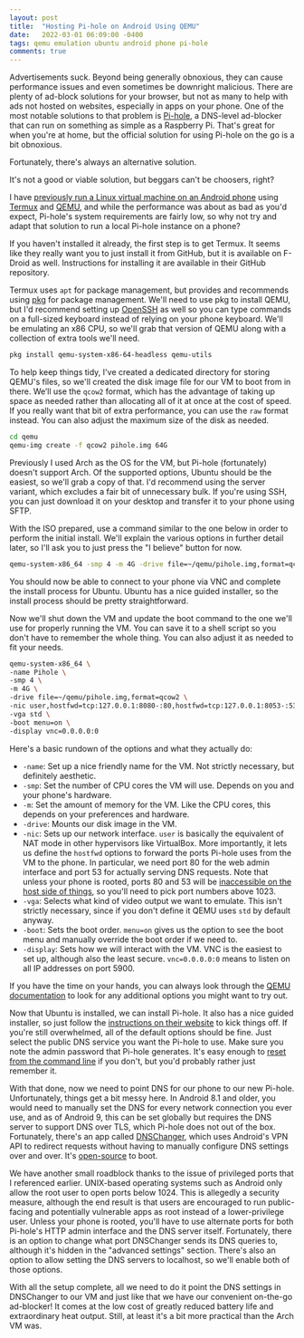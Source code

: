 ```yaml
---
layout: post
title:  "Hosting Pi-hole on Android Using QEMU"
date:   2022-03-01 06:09:00 -0400
tags: qemu emulation ubuntu android phone pi-hole
comments: true
---
```


Advertisements suck. Beyond being generally obnoxious, they can cause performance issues and even sometimes be downright malicious. There are plenty of ad-block solutions for your browser, but not as many to help with ads not hosted on websites, especially in apps on your phone. One of the most notable solutions to that problem is [Pi-hole](https://pi-hole.net), a DNS-level ad-blocker that can run on something as simple as a Raspberry Pi. That's great for when you're at home, but the official solution for using Pi-hole on the go is a bit obnoxious.

Fortunately, there's always an alternative solution.

It's not a good or viable solution, but beggars can't be choosers, right?

I have [previously run a Linux virtual machine on an Android phone](/2021/12/28/qemu-on-android/) using [Termux](https://github.com/termux/termux-app) and [QEMU](https://www.qemu.org), and while the performance was about as bad as you'd expect, Pi-hole's system requirements are fairly low, so why not try and adapt that solution to run a local Pi-hole instance on a phone?

If you haven't installed it already, the first step is to get Termux. It seems like they really want you to just install it from GitHub, but it is available on F-Droid as well. Instructions for installing it are available in their GitHub repository.

Termux uses `apt` for package management, but provides and recommends using [pkg](https://wiki.termux.com/wiki/Package_Management) for package management. We'll need to use pkg to install QEMU, but I'd recommend setting up [OpenSSH](https://wiki.termux.com/wiki/Remote_Access#Using_the_SSH_server) as well so you can type commands on a full-sized keyboard instead of relying on your phone keyboard. We'll be emulating an x86 CPU, so we'll grab that version of QEMU along with a collection of extra tools we'll need.

```bash
pkg install qemu-system-x86-64-headless qemu-utils
```

To help keep things tidy, I've created a dedicated directory for storing QEMU's files, so we'll created the disk image file for our VM to boot from in there. We’ll use the `qcow2` format, which has the advantage of taking up space as needed rather than allocating all of it at once at the cost of speed. If you really want that bit of extra performance, you can use the `raw` format instead. You can also adjust the maximum size of the disk as needed.

```bash
cd qemu
qemu-img create -f qcow2 pihole.img 64G
```

Previously I used Arch as the OS for the VM, but Pi-hole (fortunately) doesn't support Arch. Of the supported options, Ubuntu should be the easiest, so we'll grab a copy of that. I'd recommend using the server variant, which excludes a fair bit of unnecessary bulk. If you're using SSH, you can just download it on your desktop and transfer it to your phone using SFTP.

With the ISO prepared, use a command similar to the one below in order to perform the initial install. We'll explain the various options in further detail later, so I'll ask you to just press the "I believe" button for now.

```bash
qemu-system-x86_64 -smp 4 -m 4G -drive file=~/qemu/pihole.img,format=qcow2 -cdrom ~/qemu/ubuntu.iso -vga std -boot menu=on -display vnc=0.0.0.0:0
```

You should now be able to connect to your phone via VNC and complete the install process for Ubuntu. Ubuntu has a nice guided installer, so the install process should be pretty straightforward.

Now we'll shut down the VM and update the boot command to the one we'll use for properly running the VM. You can save it to a shell script so you don't have to remember the whole thing. You can also adjust it as needed to fit your needs.

```bash
qemu-system-x86_64 \
-name Pihole \
-smp 4 \
-m 4G \
-drive file=~/qemu/pihole.img,format=qcow2 \
-nic user,hostfwd=tcp:127.0.0.1:8080-:80,hostfwd=tcp:127.0.0.1:8053-:53,hostfwd=udp:127.0.0.1:8053-:53 \
-vga std \
-boot menu=on \
-display vnc=0.0.0.0:0
```

Here's a basic rundown of the options and what they actually do:

- `-name`: Set up a nice friendly name for the VM. Not strictly necessary, but definitely aesthetic.
- `-smp`: Set the number of CPU cores the VM will use. Depends on you and your phone's hardware.
- `-m`: Set the amount of memory for the VM. Like the CPU cores, this depends on your preferences and hardware.
- `-drive`: Mounts our disk image in the VM.
- `-nic`: Sets up our network interface. `user` is basically the equivalent of NAT mode in other hypervisors like VirtualBox. More importantly, it lets us define the `hostfwd` options to forward the ports Pi-hole uses from the VM to the phone. In particular, we need port 80 for the web admin interface and port 53 for actually serving DNS requests. Note that unless your phone is rooted, ports 80 and 53 will be [inaccessible on the host side of things](https://www.staldal.nu/tech/2007/10/31/why-can-only-root-listen-to-ports-below-1024/), so you'll need to pick port numbers above 1023.
- `-vga`: Selects what kind of video output we want to emulate. This isn't strictly necessary, since if you don't define it QEMU uses `std` by default anyway.
- `-boot`: Sets the boot order. `menu=on` gives us the option to see the boot menu and manually override the boot order if we need to.
- `-display`: Sets how we will interact with the VM. VNC is the easiest to set up, although also the least secure. `vnc=0.0.0.0:0` means to listen on all IP addresses on port 5900.

If you have the time on your hands, you can always look through the [QEMU documentation](https://www.qemu.org/docs/master/system/invocation.html) to look for any additional options you might want to try out.

Now that Ubuntu is installed, we can install Pi-hole. It also has a nice guided installer, so just follow the [instructions on their website](https://docs.pi-hole.net/main/basic-install/) to kick things off. If you're still overwhelmed, all of the default options should be fine. Just select the public DNS service you want the Pi-hole to use. Make sure you note the admin password that Pi-hole generates. It's easy enough to [reset from the command line](https://docs.pi-hole.net/core/pihole-command/#password) if you don't, but you'd probably rather just remember it.

With that done, now we need to point DNS for our phone to our new Pi-hole. Unfortunately, things get a bit messy here. In Android 8.1 and older, you would need to manually set the DNS for every network connection you ever use, and as of Android 9, this can be set globally but requires the DNS server to support DNS over TLS, which Pi-hole does not out of the box. Fortunately, there's an app called [DNSChanger](https://play.google.com/store/apps/details?id=com.frostnerd.dnschanger), which uses Android's VPN API to redirect requests without having to manually configure DNS settings over and over. It's [open-source](https://git.frostnerd.com/PublicAndroidApps/DnsChanger) to boot.

We have another small roadblock thanks to the issue of privileged ports that I referenced earlier. UNIX-based operating systems such as Android only allow the root user to open ports below 1024. This is allegedly a security measure, although the end result is that users are encouraged to run public-facing and potentially vulnerable apps as root instead of a lower-privilege user. Unless your phone is rooted, you'll have to use alternate ports for both Pi-hole's HTTP admin interface and the DNS server itself. Fortunately, there is an option to change what port DNSChanger sends its DNS queries to, although it's hidden in the "advanced settings" section. There's also an option to allow setting the DNS servers to localhost, so we'll enable both of those options.

With all the setup complete, all we need to do it point the DNS settings in DNSChanger to our VM and just like that we have our convenient on-the-go ad-blocker! It comes at the low cost of greatly reduced battery life and extraordinary heat output. Still, at least it's a bit more practical than the Arch VM was.